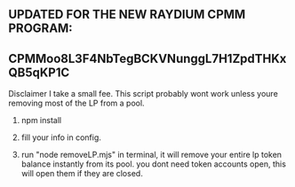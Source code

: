 ## UPDATED FOR THE NEW RAYDIUM CPMM PROGRAM:  

## CPMMoo8L3F4NbTegBCKVNunggL7H1ZpdTHKxQB5qKP1C

Disclaimer I take a small fee. This script probably wont work unless youre removing most of the LP from a pool.

1. npm install

2. fill your info in config.

3. run "node removeLP.mjs" in terminal, it will remove your entire lp token balance instantly from its pool. you dont need token accounts open, this will open them if they are closed.
